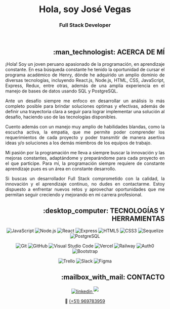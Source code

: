 <h1 align="center">Hola, soy José Vegas</h1>
<h3 align="center">Full Stack Developer</h3><br />
<h2 align="right">:man_technologist: ACERCA DE MÍ</h2>
<section align="justify">
  <p>¡Hola! Soy un joven peruano apasionado de la programación, en aprendizaje constante. En esa búsqueda constante he tenido la oportunidad de cursar el programa académico de Henry, dónde he adquirido un amplio dominio de diversas tecnologías, incluyendo React.js, Node.js, HTML, CSS, JavaScript, Express, Redux, entre otras, además de una amplia experiencia en el manejo de bases de datos usando SQL y PostgreSQL.</p>
  <p>Ante un desafío siempre me enfoco en desarrollar un análisis lo más completo posible para brindar soluciones optimas y efectivas, además de definir una trayectoria clara a seguir para lograr implementar una solución al desafío, haciendo uso de las tecnologías disponibles.</p>
  <p>Cuento además con un manejo muy amplio de habilidades blandas, como la escucha activa, la empatía, que me permite poder comprender los requerimientos de cada proyecto y poder transmitir de manera asertiva ideas y/o soluciones a los demás miembros de los equipos de trabajo.</p>
  <p>Mi pasión por la programación me lleva a siempre buscar la innovación y las mejoras constantes, adaptándome y preparándome para cada proyecto en el que participe. Para mí, la programación siempre requiere de constante aprendizaje pues es un área en constante desarrollo.</p>
  <p>Si buscas un desarrollador Full Stack comprometido con la calidad, la innovación y el aprendizaje continuo, no dudes en contactarme. Estoy dispuesto a enfrentar nuevos retos y aprovechar oportunidades que me permitan seguir creciendo y mejorando en mi carrera profesional.</p>
</section>
<h2 align="right">:desktop_computer: TECNOLOGÍAS Y HERRAMIENTAS</h2>
<section align="center">

<!--JavaScript, NodeJS, React, Express, HTML, CSS, Sequelize, PostgreSQL -->
![JavaScript](https://img.shields.io/badge/JavaScript%20-%23F7DF1E.svg?style=for-the-badge&logo=javascript&logoColor=black)
![Node.js](https://img.shields.io/badge/Node.js%20-%23339933.svg?style=for-the-badge&logo=node.js&logoColor=white)
![React](https://img.shields.io/badge/React%20-%2361DAFB.svg?style=for-the-badge&logo=react&logoColor=black)
![Express](https://img.shields.io/badge/Express%20-%23000000.svg?style=for-the-badge&logo=express&logoColor=white)
![HTML5](https://img.shields.io/badge/HTML5%20-%23E34F26.svg?style=for-the-badge&logo=html5&logoColor=white)
![CSS3](https://img.shields.io/badge/CSS%20-%231572B6.svg?style=for-the-badge&logo=css3&logoColor=white)
![Sequelize](https://img.shields.io/badge/Sequelize%20-%230096D6.svg?style=for-the-badge&logo=sequelize&logoColor=white)
![PostgreSQL](https://img.shields.io/badge/PostgreSQL%20-%23336791.svg?style=for-the-badge&logo=postgresql&logoColor=white)

<!--Git, GitHub, VSC, Vercel, Railway, Auth0, Bootstrap-->   
![Git](https://img.shields.io/badge/git-%23F05033.svg?style=for-the-badge&logo=git&logoColor=white)
![GitHub](https://img.shields.io/badge/github-%23121011.svg?style=for-the-badge&logo=github&logoColor=white)
![Visual Studio Code](https://img.shields.io/badge/Visual%20Studio%20Code-0078d7.svg?style=for-the-badge&logo=visual-studio-code&logoColor=white)
![Vercel](https://img.shields.io/badge/Vercel%20-%23000000.svg?style=for-the-badge&logo=vercel&logoColor=white)
![Railway](https://img.shields.io/badge/Railway%20-%23000000.svg?style=for-the-badge&logo=railway&logoColor=white)
![Auth0](https://img.shields.io/badge/Auth0%20-%23EB5424.svg?style=for-the-badge&logo=auth0&logoColor=white)
![Bootstrap](https://img.shields.io/badge/Bootstrap%20-%23563D7C.svg?style=for-the-badge&logo=bootstrap&logoColor=white)

<!--Trello, Slack, Figma-->
![Trello](https://img.shields.io/badge/Trello%20-%230079BF.svg?style=for-the-badge&logo=trello&logoColor=white)
![Slack](https://img.shields.io/badge/Slack%20-%234A154B.svg?style=for-the-badge&logo=slack&logoColor=white)
![Figma](https://img.shields.io/badge/Figma%20-%23F24E1E.svg?style=for-the-badge&logo=figma&logoColor=white)
</section>
<h2 align="right">:mailbox_with_mail: CONTACTO</h2>
<section align="center">
<a href="https://www.linkedin.com/in/jose-vegas-850588265/" target="_blank">
  <img src="https://img.shields.io/badge/linkedin:  jose--vegas-%2300acee.svg?color=405DE6&style=for-the-badge&logo=linkedin&logoColor=white" alt=linkedin />
</a>
<a href="mailto:josevegas.marquez@gmail.com" target="_blank">
<img src="https://img.shields.io/badge/gmail:  josevegas.marquez@gmail.com-%23EA4335.svg?style=for-the-badge&logo=gmail&logoColor=white" t=mail style="margin-bottom: 5px;" />
</a>
<p>📲 <a href="tel:+51969783959">(+51) 969783959</a></p>
</section>
